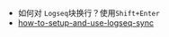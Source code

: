 - 如何对 `Logseq`块换行？使用`Shift+Enter`
- [how-to-setup-and-use-logseq-sync](https://blog.logseq.com/how-to-setup-and-use-logseq-sync/)